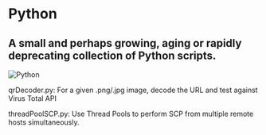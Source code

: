 # Python
## A small and perhaps growing, aging or rapidly deprecating collection of Python scripts.

![Python](./images/python.png)

qrDecoder.py: For a given .png/.jpg image, decode the URL and test against Virus Total API

threadPoolSCP.py: Use Thread Pools to perform SCP from multiple remote hosts simultaneously. 